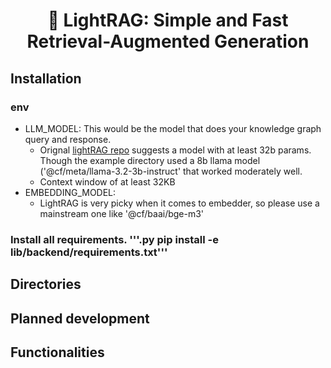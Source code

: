 <div align="center">

# 🚀 LightRAG: Simple and Fast Retrieval-Augmented Generation
</div>

## Installation
### env
- LLM_MODEL: This would be the model that does your knowledge graph query and response.
  - Orignal [lightRAG repo](https://github.com/HKUDS/LightRAG/) suggests a model with at least 32b params. Though the example directory used a 8b llama model ('@cf/meta/llama-3.2-3b-instruct' that worked moderately well.
  - Context window of at least 32KB
- EMBEDDING_MODEL:
  - LightRAG is very picky when it comes to embedder, so please use a mainstream one like '@cf/baai/bge-m3'
### Install all requirements. '''.py pip install -e lib/backend/requirements.txt'''

## Directories
## Planned development


## Functionalities
